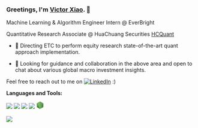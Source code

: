 ### Greetings, I'm [Victor Xiao](https://www.linkedin.com/in/vicxiao). 👋

<p>Machine Learning & Algorithm Engineer Intern @ EverBright</p>
<p>Quantitative Research Associate @ HuaChuang Securities <a href="hcquant.com">HCQuant</a> 
<br>
  
- 🔭 Directing ETC to perform equity research state-of-the-art quant approach implementation.
  
- 🤔 Looking for guidance and collaboration in the above area and open to chat about various global macro investment insights.

<!-- Actual text -->

Feel free to reach out to me on [![LinkedIn][2.2]][2] :)

<!-- Icons -->

[2.2]: https://raw.githubusercontent.com/MartinHeinz/MartinHeinz/master/linkedin-3-16.png (LinkedIn icon without padding)

<!-- Links to your social media accounts -->

[2]: https://www.linkedin.com/in/vicxiao/

**Languages and Tools:**  

<code><img height="20" src="https://engineering.fb.com/wp-content/uploads/2016/05/2000px-Python-logo-notext.svg_.png"></code>
<code><img height="20" src="https://raw.githubusercontent.com/isocpp/logos/master/cpp_logo.png"></code>
<code><img height="20" src="https://pytorch.org/assets/images/pytorch-logo.png"></code>
<code><img height="20" src="https://external-content.duckduckgo.com/iu/?u=https%3A%2F%2Fantonioleiva.com%2Fwp-content%2Fuploads%2F2017%2F05%2Fkotlin-logo.png&f=1&nofb=1"></code>
<code><img height="20" src="https://raw.githubusercontent.com/github/explore/80688e429a7d4ef2fca1e82350fe8e3517d3494d/topics/nodejs/nodejs.png"></code>    

<a href="https://github.com/conquerv0/conquerv0">
  <img align="center" src="https://github-readme-stats.vercel.app/api?username=conquerv0&count_private=true&theme=nord&hide=issues&alt="Victor's GitHub Stats" />
</a>
                                                                                                                                                                                                                                    


